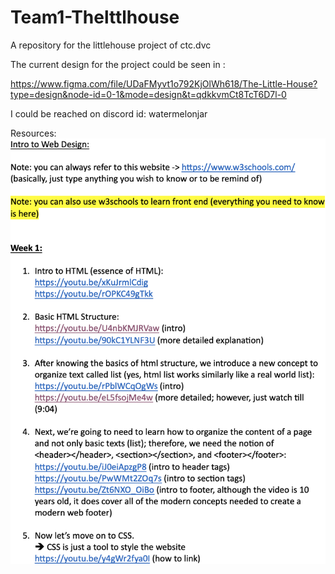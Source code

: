# Team1-Thelttlhouse
A repository for the littlehouse project of ctc.dvc

The current design for the project could be seen in :

https://www.figma.com/file/UDaFMyvt1o792KjOlWh618/The-Little-House?type=design&node-id=0-1&mode=design&t=qdkkvmCt8TcT6D7l-0

I could be reached on discord id: watermelonjar


Resources:
![Alt text](image.png)